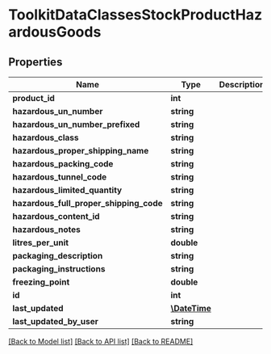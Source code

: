 # ToolkitDataClassesStockProductHazardousGoods

## Properties
Name | Type | Description | Notes
------------ | ------------- | ------------- | -------------
**product_id** | **int** |  | [optional] 
**hazardous_un_number** | **string** |  | [optional] 
**hazardous_un_number_prefixed** | **string** |  | [optional] 
**hazardous_class** | **string** |  | [optional] 
**hazardous_proper_shipping_name** | **string** |  | [optional] 
**hazardous_packing_code** | **string** |  | [optional] 
**hazardous_tunnel_code** | **string** |  | [optional] 
**hazardous_limited_quantity** | **string** |  | [optional] 
**hazardous_full_proper_shipping_code** | **string** |  | [optional] 
**hazardous_content_id** | **string** |  | [optional] 
**hazardous_notes** | **string** |  | [optional] 
**litres_per_unit** | **double** |  | [optional] 
**packaging_description** | **string** |  | [optional] 
**packaging_instructions** | **string** |  | [optional] 
**freezing_point** | **double** |  | [optional] 
**id** | **int** |  | [optional] 
**last_updated** | [**\DateTime**](\DateTime.md) |  | [optional] 
**last_updated_by_user** | **string** |  | [optional] 

[[Back to Model list]](../README.md#documentation-for-models) [[Back to API list]](../README.md#documentation-for-api-endpoints) [[Back to README]](../README.md)


